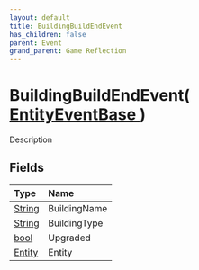 ```yaml
---
layout: default
title: BuildingBuildEndEvent
has_children: false
parent: Event
grand_parent: Game Reflection
---
```

# BuildingBuildEndEvent( [ EntityEventBase ](/riftbreaker-wiki/docs/game-reflection/events/entity_event_base/) )
Description 

## Fields

| Type | Name |
|:----------|:--------------|
| [String](/riftbreaker-wiki/docs/game-reflection/components/string/) | BuildingName |
| [String](/riftbreaker-wiki/docs/game-reflection/components/string/) | BuildingType |
| [bool](/riftbreaker-wiki/docs/game-reflection/components/bool/) | Upgraded |
| [Entity](/riftbreaker-wiki/docs/game-reflection/classes/entity/) | Entity |

